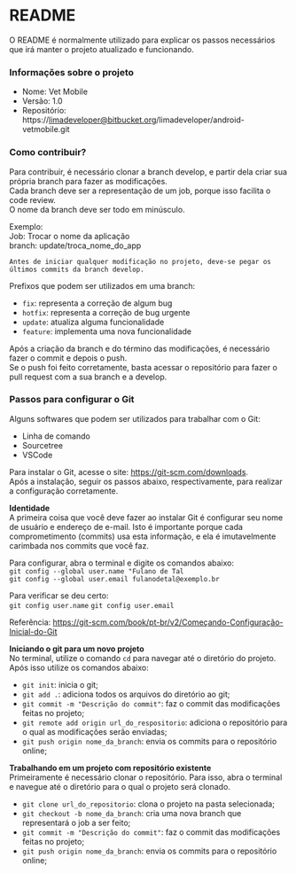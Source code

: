 # README #

O README é normalmente utilizado para explicar os passos necessários que irá manter o projeto atualizado e funcionando.  

### Informações sobre o projeto ###

* Nome: Vet Mobile
* Versão: 1.0
* Repositório: https://limadeveloper@bitbucket.org/limadeveloper/android-vetmobile.git

### Como contribuir? ###

Para contribuir, é necessário clonar a branch develop, e partir dela criar sua própria branch para fazer as modificações.  
Cada branch deve ser a representação de um job, porque isso facilita o code review.  
O nome da branch deve ser todo em minúsculo.  

Exemplo:  
Job: Trocar o nome da aplicação  
branch: update/troca_nome_do_app  

`Antes de iniciar qualquer modificação no projeto, deve-se pegar os últimos commits da branch develop.`  

Prefixos que podem ser utilizados em uma branch:  

* `fix`: representa a correção de algum bug  
* `hotfix`: representa a correção de bug urgente  
* `update`: atualiza alguma funcionalidade  
* `feature`: implementa uma nova funcionalidade  

Após a criação da branch e do término das modificações, é necessário fazer o commit e depois o push.  
Se o push foi feito corretamente, basta acessar o repositório para fazer o pull request com a sua branch e a develop.  

### Passos para configurar o Git ###

Alguns softwares que podem ser utilizados para trabalhar com o Git:

* Linha de comando
* Sourcetree
* VSCode

Para instalar o Git, acesse o site: https://git-scm.com/downloads.  
Após a instalação, seguir os passos abaixo, respectivamente, para realizar a configuração corretamente.  

**Identidade**  
A primeira coisa que você deve fazer ao instalar Git é configurar seu nome de usuário e endereço de e-mail. Isto é importante porque cada comprometimento (commits) usa esta informação, e ela é imutavelmente carimbada nos commits que você faz.  

Para configurar, abra o terminal e digite os comandos abaixo:  
`git config --global user.name "Fulano de Tal`  
`git config --global user.email fulanodetal@exemplo.br`

Para verificar se deu certo:  
`git config user.name`
`git config user.email`

Referência: https://git-scm.com/book/pt-br/v2/Começando-Configuração-Inicial-do-Git  

**Iniciando o git para um novo projeto**  
No terminal, utilize o comando `cd` para navegar até o diretório do projeto. Após isso utilize os comandos abaixo:  

* `git init`: inicia o git;
* `git add .`: adiciona todos os arquivos do diretório ao git;
* `git commit -m "Descrição do commit"`: faz o commit das modificações feitas no projeto;
* `git remote add origin url_do_respositorio`: adiciona o repositório para o qual as modificações serão enviadas;
* `git push origin nome_da_branch`: envia os commits para o repositório online;

**Trabalhando em um projeto com repositório existente**  
Primeiramente é necessário clonar o repositório. Para isso, abra o terminal e navegue até o diretório para o qual o projeto será clonado.

* `git clone url_do_repositorio`: clona o projeto na pasta selecionada;
* `git checkout -b nome_da_branch`: cria uma nova branch que representará o job a ser feito;
* `git commit -m "Descrição do commit"`: faz o commit das modificações feitas no projeto;
* `git push origin nome_da_branch`: envia os commits para o repositório online;